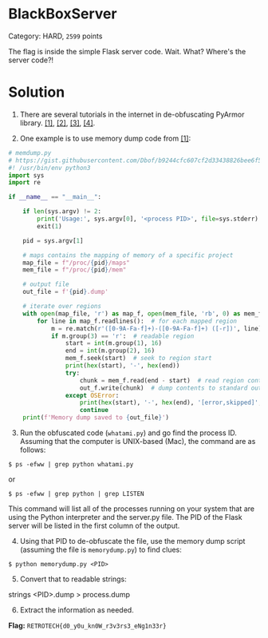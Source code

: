 # BlackBoxServer
Category: HARD, `2599` points

The flag is inside the simple Flask server code. 
Wait. 
What? 
Where's the server code?!

# Solution

1. There are several tutorials in the internet in de-obfuscating PyArmor library. [[1]](https://medium.com/@liad_levy/reverse-pyarmor-obfuscated-python-script-using-memory-dump-technique-9823b856be7a), [[2]](https://reverseengineering.stackexchange.com/questions/25075/reversing-pyarmor-discussion), [[3]](https://github.com/Svenskithesource/PyArmor-Unpacker), [[4]](https://www.youtube.com/watch?v=5iIbry7uOxY&pp=ygUYcHlhcm1vciByZXZlcnNlIGVuZ2luZWVy).

2. One example is to use memory dump code from [[1]](https://medium.com/@liad_levy/reverse-pyarmor-obfuscated-python-script-using-memory-dump-technique-9823b856be7a):

```python
# memdump.py
# https://gist.githubusercontent.com/Dbof/b9244cfc607cf2d33438826bee6f5056/raw/aa4b75ddb55a58e2007bf12e17daadb0ebebecba/memdump.py
#! /usr/bin/env python3
import sys
import re

if __name__ == "__main__":

    if len(sys.argv) != 2:
        print('Usage:', sys.argv[0], '<process PID>', file=sys.stderr)
        exit(1)

    pid = sys.argv[1]

    # maps contains the mapping of memory of a specific project
    map_file = f"/proc/{pid}/maps"
    mem_file = f"/proc/{pid}/mem"

    # output file
    out_file = f'{pid}.dump'

    # iterate over regions
    with open(map_file, 'r') as map_f, open(mem_file, 'rb', 0) as mem_f, open(out_file, 'wb') as out_f:
        for line in map_f.readlines():  # for each mapped region
            m = re.match(r'([0-9A-Fa-f]+)-([0-9A-Fa-f]+) ([-r])', line)
            if m.group(3) == 'r':  # readable region
                start = int(m.group(1), 16)
                end = int(m.group(2), 16)
                mem_f.seek(start)  # seek to region start
                print(hex(start), '-', hex(end))
                try:
                    chunk = mem_f.read(end - start)  # read region contents
                    out_f.write(chunk)  # dump contents to standard output
                except OSError:
                    print(hex(start), '-', hex(end), '[error,skipped]', file=sys.stderr)
                    continue
    print(f'Memory dump saved to {out_file}')
```

3. Run the obfuscated code (`whatami.py`) and go find the process ID. Assuming that the computer is UNIX-based (Mac), the command are as follows:

```
$ ps -efww | grep python whatami.py
```

or 

```
$ ps -efww | grep python | grep LISTEN
```

This command will list all of the processes running on your system that are using the Python interpreter and the server.py file. The PID of the Flask server will be listed in the first column of the output.

4. Using that PID to de-obfuscate the file, use the memory dump script (assuming the file is `memorydump.py`) to find clues:
```
$ python memorydump.py <PID>
```

5. Convert that to readable strings:

strings \<PID\>.dump > process.dump

6. Extract the information as needed.

**Flag:** `RETROTECH{d0_y0u_kn0W_r3v3rs3_eNg1n33r}`

